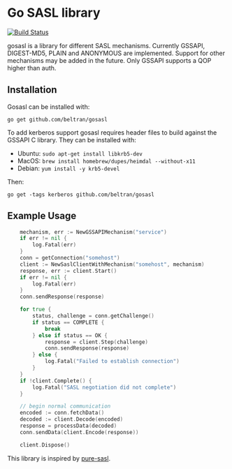 # Go SASL library

[![Build Status](https://api.travis-ci.com/beltran/gosasl.svg?branch=master)](https://travis-ci.com/beltran/gosasl)

gosasl is a library for different SASL mechanisms. Currently GSSAPI, DIGEST-MD5, PLAIN and ANONYMOUS are implemented. 
Support for other mechanisms may be added in the future. Only GSSAPI supports a QOP higher than auth.


## Installation
Gosasl can be installed with:
```
go get github.com/beltran/gosasl
```

To add kerberos support gosasl requires header files to build against the GSSAPI C library. They can be installed with:
- Ubuntu: `sudo apt-get install libkrb5-dev`
- MacOS: `brew install homebrew/dupes/heimdal --without-x11`
- Debian: `yum install -y krb5-devel`

Then:
```
go get -tags kerberos github.com/beltran/gosasl
```

## Example Usage

```go
    mechanism, err := NewGSSAPIMechanism("service")
	if err != nil {
		log.Fatal(err)
    }    
    conn = getConnection("somehost")
    client := NewSaslClientWithMechanism("somehost", mechanism)
    response, err := client.Start()
    if err != nil {
		log.Fatal(err)
    }
    conn.sendResponse(response)

    for true {
        status, challenge = conn.getChallenge()
        if status == COMPLETE {
            break
        } else if status == OK {
            response = client.Step(challenge)
            conn.sendResponse(response)
        } else {
            log.Fatal("Failed to establish connection")
        }
    }
    if !client.Complete() {
        log.Fatal("SASL negotiation did not complete")
    }

    // begin normal communication
    encoded := conn.fetchData()
    decoded := client.Decode(encoded)
    response = processData(decoded)
    conn.sendData(client.Encode(response))

    client.Dispose()
```


This library is inspired by [pure-sasl](https://github.com/thobbs/pure-sasl).
